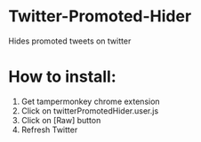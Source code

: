 # Twitter-Promoted-Hider
Hides promoted tweets on twitter

# How to install:
1. Get tampermonkey chrome extension
2. Click on twitterPromotedHider.user.js
3. Click on [Raw] button
4. Refresh Twitter

